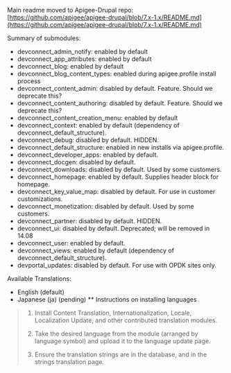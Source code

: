 Main readme moved to Apigee-Drupal repo: [https://github.com/apigee/apigee-drupal/blob/7.x-1.x/README.md](https://github.com/apigee/apigee-drupal/blob/7.x-1.x/README.md)

Summary of submodules:

* devconnect_admin_notify: enabled by default
* devconnect_app_attributes: enabled by default
* devconnect_blog: enabled by default
* devconnect_blog_content_types: enabled during apigee.profile install process
* devconnect_content_admin: disabled by default. Feature. Should we deprecate this?
* devconnect_content_authoring: disabled by default. Feature. Should we deprecate this?
* devconnect_content_creation_menu: enabled by default
* devconnect_context: enabled by default (dependency of devconnect_default_structure).
* devconnect_debug: disabled by default. HIDDEN.
* devconnect_default_structure: enabled in new installs via apigee.profile.
* devconnect_developer_apps: enabled by default.
* devconnect_docgen: disabled by default.
* devconnect_downloads: disabled by default. Used by some customers.
* devconnect_homepage: enabled by default. Supplies header block for homepage.
* devconnect_key_value_map: disabled by default. For use in customer customizations.
* devconnect_monetization: disabled by default. Used by some customers.
* devconnect_partner: disabled by default. HIDDEN.
* devconnect_ui: disabled by default. Deprecated; will be removed in 14.08
* devconnect_user: enabled by default.
* devconnect_views: enabled by default (dependency of devconnect_default_structure).
* devportal_updates: disabled by default. For use with OPDK sites only.

Available Translations:

* English (default)
* Japanese (ja) (pending)
** Instructions on installing languages
> 1) Install Content Translation, Internationalization, Locale, Localization Update, and other contributed
> translation modules.
>
> 2) Take the desired language from the module (arranged by language symbol)
> and upload it to the language update page.
>
> 3) Ensure the translation strings are in the database, and in the strings translation page.

